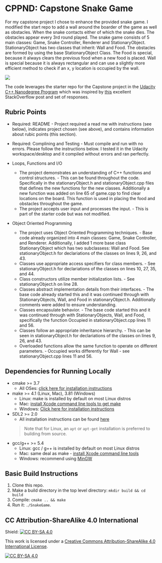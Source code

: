 # CPPND: Capstone Snake Game 
For my capstone project I chose to enhance the provided snake game. I modified the start repo to add a wall around the boarder of the game as well as obstacles. When the snake contacts either of which the snake dies. The obstacles appear every 3rd round played. The snake game consists of 5 main classes: Game, Snake Controller, Renderer and StationaryObject. StationaryObject has two classes that inherit: Wall and Food. The obstacles are formed by using the base StationaryObject Class. The Food is special, because it always clears the previous food when a new food is placed. Wall is special because it is always rectangular and can use a slightly more efficient method to check if an x, y location is occupied by the wall. 

<img src="snake_game.gif"/>

The code leverages the starter repo for the Capstone project in the [Udacity C++ Nanodegree Program](https://www.udacity.com/course/c-plus-plus-nanodegree--nd213) which was inspired by [this](https://codereview.stackexchange.com/questions/212296/snake-game-in-c-with-sdl) excellent StackOverflow post and set of responses. 

## Rubric Points
* Required: README - Project required a read me with instructions (see below), indicates project chosen (see above), and contains information about rubic points (this section).

* Required: Complining and Testing - Must compile and run with no errors. Please follow the instructions below. I tested it in the Udacity workspace/desktop and it compiled without errors and ran perfectly. 

* Loops, Functions and I/O 
  * The project demonstrates an understanding of C++ functions and control structures. - This can be found throughout the code. Specifically in the stationaryObject.h and stationaryObject.cpp files that defines the new functions for the new classes. Additionally a new function was added on line 65 of game.cpp to find clear locations on the board. This function is used in placing the food and obstacles throughout the game. 
  * The project accepts user input and processes the input. - This is part of the starter code but was not modified. 

* Object Oriented Programming  
  * The project uses Object Oriented Programming techniques. - Base code already organized into 4 main classes: Game, Snake Controller, and Renderer. Additionally, I added 1 more base class StationaryObject which has two subclassess: Wall and Food. See stationaryObject.h for declariations of the classes on lines 9, 26, and 43.  
  * Classes use appropriate access specifiers for class members. - See stationaryObject.h for declariations of the classes on lines 10, 27, 35, and 44.  
  * Class constructors utilize member initialization lists. - See stationaryObject.h on line 28.  
  * Classes abstract implementation details from their interfaces. - The base code already started this and it was continued through with StationaryObjects, Wall, and Food in stationaryObject.h. Additionally comments were added to ensure understanding.    
  * Classes encapsulate behavior. - The base code started this and it was continued through with StationaryObjects, Wall, and Food, specifically the function Occupied in stationaryObject.cpp lines 11 and 56.  
  * Classes follow an appropriate inheritance hierarchy. - This can be seen in stationaryObject.h for declariations of the classes on lines 9, 26, and 43.  
  * Overloaded functions allow the same function to operate on different parameters. - Occupied works differently for Wall - see stationaryObject.cpp lines 11 and 56.  
  
## Dependencies for Running Locally
* cmake >= 3.7
  * All OSes: [click here for installation instructions](https://cmake.org/install/)
* make >= 4.1 (Linux, Mac), 3.81 (Windows)
  * Linux: make is installed by default on most Linux distros
  * Mac: [install Xcode command line tools to get make](https://developer.apple.com/xcode/features/)
  * Windows: [Click here for installation instructions](http://gnuwin32.sourceforge.net/packages/make.htm)
* SDL2 >= 2.0
  * All installation instructions can be found [here](https://wiki.libsdl.org/Installation)
  >Note that for Linux, an `apt` or `apt-get` installation is preferred to building from source. 
* gcc/g++ >= 5.4
  * Linux: gcc / g++ is installed by default on most Linux distros
  * Mac: same deal as make - [install Xcode command line tools](https://developer.apple.com/xcode/features/)
  * Windows: recommend using [MinGW](http://www.mingw.org/)

## Basic Build Instructions

1. Clone this repo.
2. Make a build directory in the top level directory: `mkdir build && cd build`
3. Compile: `cmake .. && make`
4. Run it: `./SnakeGame`.


## CC Attribution-ShareAlike 4.0 International


Shield: [![CC BY-SA 4.0][cc-by-sa-shield]][cc-by-sa]

This work is licensed under a
[Creative Commons Attribution-ShareAlike 4.0 International License][cc-by-sa].

[![CC BY-SA 4.0][cc-by-sa-image]][cc-by-sa]

[cc-by-sa]: http://creativecommons.org/licenses/by-sa/4.0/
[cc-by-sa-image]: https://licensebuttons.net/l/by-sa/4.0/88x31.png
[cc-by-sa-shield]: https://img.shields.io/badge/License-CC%20BY--SA%204.0-lightgrey.svg
